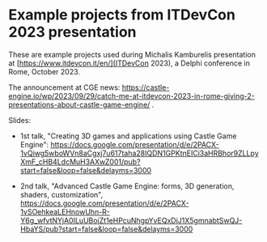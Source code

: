 # Example projects from ITDevCon 2023 presentation

These are example projects used during Michalis Kamburelis presentation at [https://www.itdevcon.it/en/](ITDevCon 2023), a Delphi conference in Rome, October 2023.

The announcement at CGE news: https://castle-engine.io/wp/2023/09/29/catch-me-at-itdevcon-2023-in-rome-giving-2-presentations-about-castle-game-engine/ .

Slides:

- 1st talk, "Creating 3D games and applications using Castle Game Engine": https://docs.google.com/presentation/d/e/2PACX-1vQiwg5wboWVn8aCgxj7u617taha28IQDN1GPKtnEICi3aHRBhor9ZLLpyXmF_cHB4LdcMuH3AXwZ001/pub?start=false&loop=false&delayms=3000

- 2nd talk, "Advanced Castle Game Engine: forms, 3D generation, shaders, customization", https://docs.google.com/presentation/d/e/2PACX-1vSOehkeaLEHnowUhn-R-Y6g_wfvtNYjA0ILuUBoiZt1eHPcuNhgpYvEQxDiJ1X5gmnabtSwQJ-HbaYS/pub?start=false&loop=false&delayms=3000
